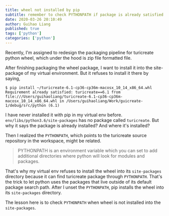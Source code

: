```yaml
---
title: wheel not installed by pip
subtitle: remember to check PYTHONPATH if package is already satisfied
date: 2020-03-26 20:10:49
author: Guihao Liang
published: true
tags: ['python']
categories: ['python']
---
```


Recently, I'm assigned to redesign the packaging pipeline for turicreate python wheel, which under the hood is zip file formatted file.

After finishing packaging the wheel package, I want to install it into the site-package of my virtual environment. But it refuses to install it there by saying,

```shell
$ pip install ~/turicreate-6.1-cp36-cp36m-macosx_10_14_x86_64.whl
Requirement already satisfied: turicreate==6.1 from file:///Users/guihaoliang/turicreate-6.1-cp36-cp36m-macosx_10_14_x86_64.whl in /Users/guihaoliang/Work/guicreate-1/debug/src/python (6.1)
```

I have never installed it with pip in my virtual env before. `env/libs/python3.6/site-packages` has no package called `turicreate`. But why it says the package is already installed? And where it's installed?

Then I realized the `PYTHONPATH`, which points to the turicreate source repository in the workspace, might be related.

> PYTHONPATH is an environment variable which you can set to add additional directories where python will look for modules and packages.

That's why my virtual env refuses to install the wheel into its `site-packages` directory because it can find turicreate package through `PYTHONPATH`. That's the trick to let python uses the packages that live outside of its default package search path. After I unset the `PYTHONPATH`, pip installs the wheel into its `site-packages` directory.

The lesson here is to check `PYTHONPATH` when wheel is not installed into the `site-packages`.
